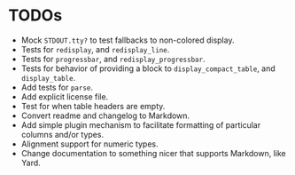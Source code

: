 # TODOs

* Mock `STDOUT.tty?` to test fallbacks to non-colored display.
* Tests for `redisplay`, and `redisplay_line`.
* Tests for `progressbar`, and `redisplay_progressbar`.
* Tests for behavior of providing a block to `display_compact_table`, and `display_table`.
* Add tests for `parse`.
* Add explicit license file.
* Test for when table headers are empty.
* Convert readme and changelog to Markdown.
* Add simple plugin mechanism to facilitate formatting of particular
  columns and/or types.
* Alignment support for numeric types.
* Change documentation to something nicer that supports Markdown, like Yard.
